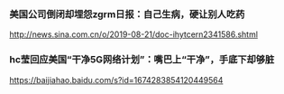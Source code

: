 ### 美国公司倒闭却埋怨zgrm日报：自己生病，硬让别人吃药
http://news.sina.com.cn/o/2019-08-21/doc-ihytcern2341586.shtml

### hc莹回应美国“干净5G网络计划”：嘴巴上“干净”，手底下却够脏
https://baijiahao.baidu.com/s?id=1674283854120449564
